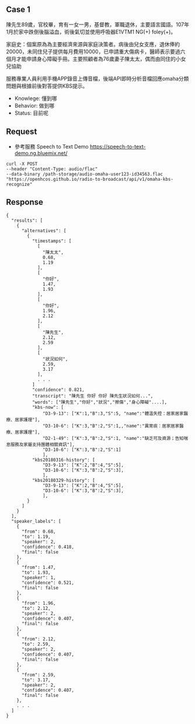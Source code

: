 ## Case 1

陳先生89歲，官校畢，育有一女一男，基督教，軍職退休，主要語言國語。107年1月於家中跌倒後腦溢血，術後氣切並使用呼吸器E1VTM1  NG(+)  foley(+)。

家庭史：個案原為為主要經濟來源與家庭決策者。病後由兒女支應，退休俸約20000，未同住兒子提供每月費用10000，已申請重大傷病卡，醫師表示要過六個月才能申請身心障礙手冊。主要照顧者為76歲妻子陳太太，偶而由同住的小女兒協助

服務專業人員利用手機APP錄音上傳音檔，後端API即時分析音檔回應omaha分類問題與根據前後對答提供KBS提示。

* Knowlege: 懂到哪
* Behavior: 做到哪
* Status: 目前呢

## Request

* 參考服務 Speech to Text Demo https://speech-to-text-demo.ng.bluemix.net/

```
curl -X POST
--header "Content-Type: audio/flac"
--data-binary /path-storage/audio-omaha-user123-id34563.flac
"https://openhcos.github.io/radio-to-broadcast/api/v1/omaha-kbs-recognize"
```

## Response

```
{
  "results": [
    {
      "alternatives": [
        {
          "timestamps": [
            [
              "陳太太",
              0.68,
              1.19
            ],
            [
              "你好",
              1.47,
              1.93
            ],
            [
              "你好",
              1.96,
              2.12
            ],
            [
              "陳先生",
              2.12,
              2.59
            ],
            [
              "狀況如何",
              2.59,
              3.17
            ],
            . . .
          ]
          "confidence": 0.821,
          "transcript": "陳先生 你好 你好 陳先生狀況如何...",
          "words": ["陳先生","你好","狀況","擦傷","身心障礙"....],
          "kbs-now": [
              "D3-9-13": ["K":1,"B":3,"S":5, "name":"體溫失控：居家居家醫療、居家護理"],
              "D3-10-6": ["K":3,"B":2,"S":1,,"name":"異常痰：居家居家醫療、居家護理"],
              "D2-1-49": ["K":3,"B":2,"S":1, "name":"缺乏可及資源；告知喘息服務及家屬支持團體相關資訊"],
              "D3-10-6": ["K":3,"B":2,"S":1]
              ], 
          "kbs20180316-history": [
              "D3-9-13": ["K":2,"B":4,"S":5],
              "D3-10-6": ["K":3,"B":2,"S":3],
              ], 
          "kbs20180329-history": [
              "D3-9-13": ["K":2,"B":4,"S":5],
              "D3-10-6": ["K":3,"B":2,"S":3],
              ], 
        }
      ]
    }
  ],
  "speaker_labels": [
    {
      "from": 0.68,
      "to": 1.19,
      "speaker": 2,
      "confidence": 0.418,
      "final": false
    },
    {
      "from": 1.47,
      "to": 1.93,
      "speaker": 1,
      "confidence": 0.521,
      "final": false
    },
    {
      "from": 1.96,
      "to": 2.12,
      "speaker": 2,
      "confidence": 0.407,
      "final": false
    },
    {
      "from": 2.12,
      "to": 2.59,
      "speaker": 2,
      "confidence": 0.407,
      "final": false
    },
    {
      "from": 2.59,
      "to": 3.17,
      "speaker": 2,
      "confidence": 0.407,
      "final": false
    },
    . . .
  ]
}
```
